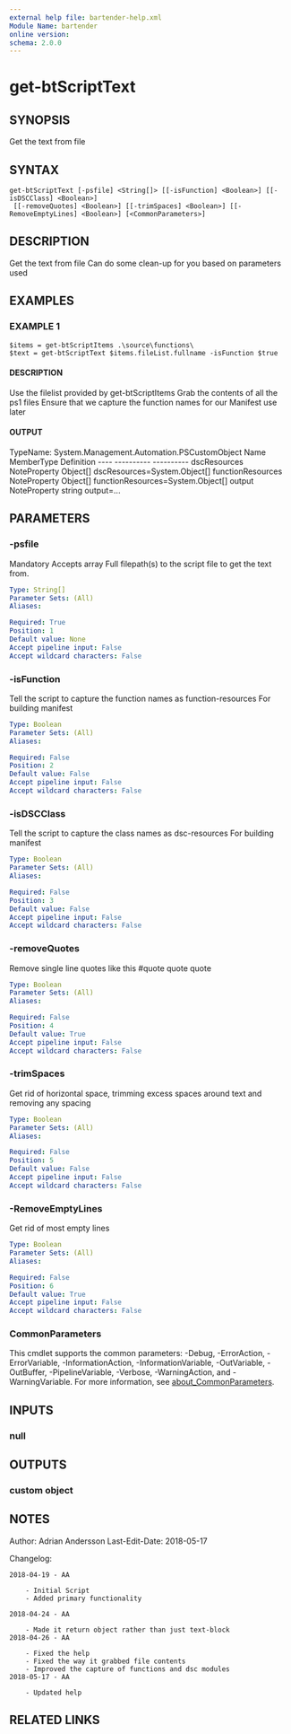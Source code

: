 ```yaml
---
external help file: bartender-help.xml
Module Name: bartender
online version:
schema: 2.0.0
---
```


# get-btScriptText

## SYNOPSIS
Get the text from file

## SYNTAX

```
get-btScriptText [-psfile] <String[]> [[-isFunction] <Boolean>] [[-isDSCClass] <Boolean>]
 [[-removeQuotes] <Boolean>] [[-trimSpaces] <Boolean>] [[-RemoveEmptyLines] <Boolean>] [<CommonParameters>]
```

## DESCRIPTION
Get the text from file
Can do some clean-up for you based on parameters used

## EXAMPLES

### EXAMPLE 1
```
$items = get-btScriptItems .\source\functions\
$text = get-btScriptText $items.fileList.fullname -isFunction $true
```

#### DESCRIPTION
Use the filelist provided by get-btScriptItems
Grab the contents of all the ps1 files
Ensure that we capture the function names for our Manifest use later


#### OUTPUT
   TypeName: System.Management.Automation.PSCustomObject
    Name              MemberType   Definition
    ----              ----------   ----------
    dscResources      NoteProperty Object\[\] dscResources=System.Object\[\]
    functionResources NoteProperty Object\[\] functionResources=System.Object\[\]
    output            NoteProperty string output=...

## PARAMETERS

### -psfile
Mandatory
Accepts array
Full filepath(s) to the script file to get the text from.

```yaml
Type: String[]
Parameter Sets: (All)
Aliases:

Required: True
Position: 1
Default value: None
Accept pipeline input: False
Accept wildcard characters: False
```

### -isFunction
Tell the script to capture the function names as function-resources
For building manifest

```yaml
Type: Boolean
Parameter Sets: (All)
Aliases:

Required: False
Position: 2
Default value: False
Accept pipeline input: False
Accept wildcard characters: False
```

### -isDSCClass
Tell the script to capture the class names as dsc-resources
For building manifest

```yaml
Type: Boolean
Parameter Sets: (All)
Aliases:

Required: False
Position: 3
Default value: False
Accept pipeline input: False
Accept wildcard characters: False
```

### -removeQuotes
Remove single line quotes like this #quote quote quote

```yaml
Type: Boolean
Parameter Sets: (All)
Aliases:

Required: False
Position: 4
Default value: True
Accept pipeline input: False
Accept wildcard characters: False
```

### -trimSpaces
Get rid of horizontal space, trimming excess spaces around text and removing any spacing

```yaml
Type: Boolean
Parameter Sets: (All)
Aliases:

Required: False
Position: 5
Default value: False
Accept pipeline input: False
Accept wildcard characters: False
```

### -RemoveEmptyLines
Get rid of most empty lines

```yaml
Type: Boolean
Parameter Sets: (All)
Aliases:

Required: False
Position: 6
Default value: True
Accept pipeline input: False
Accept wildcard characters: False
```

### CommonParameters
This cmdlet supports the common parameters: -Debug, -ErrorAction, -ErrorVariable, -InformationAction, -InformationVariable, -OutVariable, -OutBuffer, -PipelineVariable, -Verbose, -WarningAction, and -WarningVariable. For more information, see [about_CommonParameters](http://go.microsoft.com/fwlink/?LinkID=113216).

## INPUTS

### null
## OUTPUTS

### custom object
## NOTES
Author: Adrian Andersson
Last-Edit-Date: 2018-05-17


Changelog:
    
        
    2018-04-19 - AA
        
        - Initial Script
        - Added primary functionality
    
    2018-04-24 - AA
        
        - Made it return object rather than just text-block
    2018-04-26 - AA
        
        - Fixed the help
        - Fixed the way it grabbed file contents
        - Improved the capture of functions and dsc modules
    2018-05-17 - AA
        
        - Updated help

## RELATED LINKS
